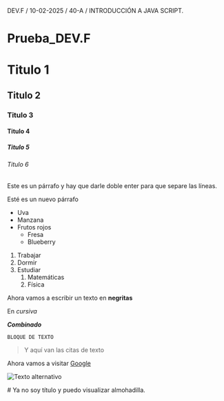 DEV.F / 10-02-2025 / 40-A / INTRODUCCIÓN A JAVA SCRIPT.

# Prueba_DEV.F

# Titulo 1
## Titulo 2
### Titulo 3
#### Titulo 4
##### Titulo 5
###### Titulo 6

Este es un párrafo y hay que darle doble enter para que separe las líneas.

Esté es un nuevo párrafo

- Uva
- Manzana
- Frutos rojos
    - Fresa
    - Blueberry

1. Trabajar
2. Dormir
3. Estudiar
    1. Matemáticas
    2. Física

Ahora vamos a escribir un texto en **negritas**

En *cursiva*

***Combinado***

~~~
BLOQUE DE TEXTO
~~~

> Y aquí van las citas de texto

Ahora vamos a visitar [Google](https://google.com)

![Texto alternativo](https://encrypted-tbn0.gstatic.com/images?q=tbn:ANd9GcSO7bUjoYHfD25CGLVLjfHa5Dco_FOHT6E2WQ&s)

\# Ya no soy título y puedo visualizar almohadilla.
